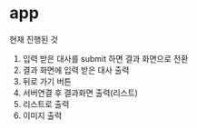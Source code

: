 # app
현재 진행된 것
1. 입력 받은 대사를 submit 하면 결과 화면으로 전환
2. 결과 화면에 입력 받은 대사 출력
3. 뒤로 가기 버튼 
4. 서버연결 후 결과화면 출력(리스트)
5. 리스트로 출력 
6. 이미지 출력
